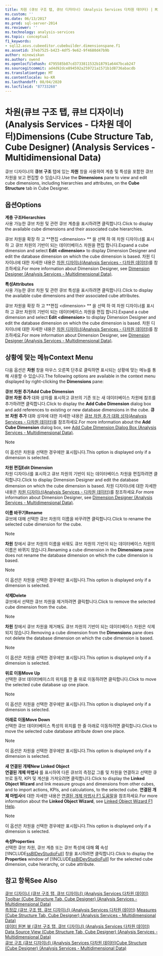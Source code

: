 ```yaml
---
title: 차원 (큐브 구조 탭, 큐브 디자이너) (Analysis Services 다차원 데이터) | Microsoft Docs
ms.custom: ''
ms.date: 06/13/2017
ms.prod: sql-server-2014
ms.reviewer: ''
ms.technology: analysis-services
ms.topic: conceptual
f1_keywords:
- sql12.asvs.cubeeditor.cubebuilder.dimensionspane.f1
ms.assetid: 37eb7525-b423-4df5-9e62-9f4680d47b9b
author: minewiskan
ms.author: owend
ms.openlocfilehash: 4795585b87cd3733811532b18791a6447bcab247
ms.sourcegitcommit: ad4d92dce894592a259721a1571b1d8736abacdb
ms.translationtype: MT
ms.contentlocale: ko-KR
ms.lasthandoff: 08/04/2020
ms.locfileid: "87733268"
---
```

# <a name="dimensions-cube-structure-tab-cube-designer-analysis-services---multidimensional-data"></a><span data-ttu-id="b49a4-102">차원(큐브 구조 탭, 큐브 디자이너)(Analysis Services - 다차원 데이터)</span><span class="sxs-lookup"><span data-stu-id="b49a4-102">Dimensions (Cube Structure Tab, Cube Designer) (Analysis Services - Multidimensional Data)</span></span>
  <span data-ttu-id="b49a4-103">큐브 디자이너의 **큐브 구조** 탭에 있는 **차원** 창을 사용하여 계층 및 특성을 포함한 큐브 차원을 보고 편집할 수 있습니다.</span><span class="sxs-lookup"><span data-stu-id="b49a4-103">Use the **Dimensions** pane to view and edit cube dimensions, including hierarchies and attributes, on the **Cube Structure** tab in Cube Designer.</span></span>  
  
## <a name="options"></a><span data-ttu-id="b49a4-104">옵션</span><span class="sxs-lookup"><span data-stu-id="b49a4-104">Options</span></span>  
 <span data-ttu-id="b49a4-105">**계층 구조**</span><span class="sxs-lookup"><span data-stu-id="b49a4-105">**Hierarchies**</span></span>  
 <span data-ttu-id="b49a4-106">사용 가능한 큐브 차원 및 관련 큐브 계층을 표시하려면 클릭합니다.</span><span class="sxs-lookup"><span data-stu-id="b49a4-106">Click to display the available cube dimensions and their associated cube hierarchies.</span></span>  
  
 <span data-ttu-id="b49a4-107">큐브 차원을 확장 하 고 \*\*편집 \<dimension> \*\* 을 선택 하 여 차원 디자이너를 표시 하 고 큐브 차원의 기반이 되는 데이터베이스 차원을 편집 합니다.</span><span class="sxs-lookup"><span data-stu-id="b49a4-107">Expand a cube dimension and select **Edit \<dimension>** to display Dimension Designer and edit the database dimension on which the cube dimension is based.</span></span> <span data-ttu-id="b49a4-108">차원 디자이너에 대한 자세한 내용은 [차원 디자이너&#40;Analysis Services - 다차원 데이터&#41;](dimension-designer-analysis-services-multidimensional-data.md)를 참조하세요.</span><span class="sxs-lookup"><span data-stu-id="b49a4-108">For more information about Dimension Designer, see [Dimension Designer &#40;Analysis Services - Multidimensional Data&#41;](dimension-designer-analysis-services-multidimensional-data.md).</span></span>  
  
 <span data-ttu-id="b49a4-109">**특성**</span><span class="sxs-lookup"><span data-stu-id="b49a4-109">**Attributes**</span></span>  
 <span data-ttu-id="b49a4-110">사용 가능한 큐브 차원 및 관련 큐브 특성을 표시하려면 클릭합니다.</span><span class="sxs-lookup"><span data-stu-id="b49a4-110">Click to display the available cube dimensions and their associated cube attributes.</span></span>  
  
 <span data-ttu-id="b49a4-111">큐브 차원을 확장 하 고 \*\*편집 \<dimension> \*\* 을 선택 하 여 차원 디자이너를 표시 하 고 큐브 차원의 기반이 되는 데이터베이스 차원을 편집 합니다.</span><span class="sxs-lookup"><span data-stu-id="b49a4-111">Expand a cube dimension and select **Edit \<dimension>** to display Dimension Designer and edit the database dimension on which the cube dimension is based.</span></span> <span data-ttu-id="b49a4-112">차원 디자이너에 대한 자세한 내용은 [차원 디자이너&#40;Analysis Services - 다차원 데이터&#41;](dimension-designer-analysis-services-multidimensional-data.md)를 참조하세요.</span><span class="sxs-lookup"><span data-stu-id="b49a4-112">For more information about Dimension Designer, see [Dimension Designer &#40;Analysis Services - Multidimensional Data&#41;](dimension-designer-analysis-services-multidimensional-data.md).</span></span>  
  
## <a name="context-menu"></a><span data-ttu-id="b49a4-113">상황에 맞는 메뉴</span><span class="sxs-lookup"><span data-stu-id="b49a4-113">Context Menu</span></span>  
 <span data-ttu-id="b49a4-114">다음 옵션은 **차원** 창을 마우스 오른쪽 단추로 클릭하면 표시되는 상황에 맞는 메뉴를 통해 사용할 수 있습니다.</span><span class="sxs-lookup"><span data-stu-id="b49a4-114">The following options are available in the context menu displayed by right-clicking the **Dimensions** pane:</span></span>  
  
 <span data-ttu-id="b49a4-115">**큐브 차원 추가**</span><span class="sxs-lookup"><span data-stu-id="b49a4-115">**Add Cube Dimension**</span></span>  
 <span data-ttu-id="b49a4-116">**큐브 차원 추가** 대화 상자를 표시하고 큐브의 기존 또는 새 데이터베이스 차원에 참조를 추가하려면 클릭합니다.</span><span class="sxs-lookup"><span data-stu-id="b49a4-116">Click to display the **Add Cube Dimension** dialog box and add references to existing or new database dimensions in the cube.</span></span> <span data-ttu-id="b49a4-117">**큐브 차원 추가** 대화 상자에 대한 자세한 내용은 [큐브 차원 추가 대화 상자&#40;Analysis Services - 다차원 데이터&#41;](add-cube-dimension-dialog-box-analysis-services-multidimensional-data.md)를 참조하세요.</span><span class="sxs-lookup"><span data-stu-id="b49a4-117">For more information about the **Add Cube Dimension** dialog box, see [Add Cube Dimension Dialog Box &#40;Analysis Services - Multidimensional Data&#41;](add-cube-dimension-dialog-box-analysis-services-multidimensional-data.md).</span></span>  
  
> [!NOTE]  
>  <span data-ttu-id="b49a4-118">이 옵션은 차원을 선택한 경우에만 표시됩니다.</span><span class="sxs-lookup"><span data-stu-id="b49a4-118">This option is displayed only if a dimension is selected.</span></span>  
  
 <span data-ttu-id="b49a4-119">**차원 편집**</span><span class="sxs-lookup"><span data-stu-id="b49a4-119">**Edit Dimension**</span></span>  
 <span data-ttu-id="b49a4-120">차원 디자이너를 표시하고 큐브 차원의 기반이 되는 데이터베이스 차원을 편집하려면 클릭합니다.</span><span class="sxs-lookup"><span data-stu-id="b49a4-120">Click to display Dimension Designer and edit the database dimension on which the cube dimension is based.</span></span> <span data-ttu-id="b49a4-121">차원 디자이너에 대한 자세한 내용은 [차원 디자이너&#40;Analysis Services - 다차원 데이터&#41;](dimension-designer-analysis-services-multidimensional-data.md)를 참조하세요.</span><span class="sxs-lookup"><span data-stu-id="b49a4-121">For more information about Dimension Designer, see [Dimension Designer &#40;Analysis Services - Multidimensional Data&#41;](dimension-designer-analysis-services-multidimensional-data.md).</span></span>  
  
 <span data-ttu-id="b49a4-122">**이름 바꾸기**</span><span class="sxs-lookup"><span data-stu-id="b49a4-122">**Rename**</span></span>  
 <span data-ttu-id="b49a4-123">큐브에 대해 선택한 큐브 차원의 이름을 바꾸려면 클릭합니다.</span><span class="sxs-lookup"><span data-stu-id="b49a4-123">Click to rename the selected cube dimension for the cube.</span></span>  
  
> [!NOTE]  
>  <span data-ttu-id="b49a4-124">**차원** 창에서 큐브 차원의 이름을 바꿔도 큐브 차원의 기반이 되는 데이터베이스 차원의 이름은 바뀌지 않습니다.</span><span class="sxs-lookup"><span data-stu-id="b49a4-124">Renaming a cube dimension in the **Dimensions** pane does not rename the database dimension on which the cube dimension is based.</span></span>  
  
> [!NOTE]  
>  <span data-ttu-id="b49a4-125">이 옵션은 차원을 선택한 경우에만 표시됩니다.</span><span class="sxs-lookup"><span data-stu-id="b49a4-125">This option is displayed only if a dimension is selected.</span></span>  
  
 <span data-ttu-id="b49a4-126">**삭제**</span><span class="sxs-lookup"><span data-stu-id="b49a4-126">**Delete**</span></span>  
 <span data-ttu-id="b49a4-127">큐브에서 선택한 큐브 차원을 제거하려면 클릭합니다.</span><span class="sxs-lookup"><span data-stu-id="b49a4-127">Click to remove the selected cube dimension from the cube.</span></span>  
  
> [!NOTE]  
>  <span data-ttu-id="b49a4-128">**차원** 창에서 큐브 차원을 제거해도 큐브 차원의 기반이 되는 데이터베이스 차원은 삭제되지 않습니다.</span><span class="sxs-lookup"><span data-stu-id="b49a4-128">Removing a cube dimension from the **Dimensions** pane does not delete the database dimension on which the cube dimension is based.</span></span>  
  
> [!NOTE]  
>  <span data-ttu-id="b49a4-129">이 옵션은 차원을 선택한 경우에만 표시됩니다.</span><span class="sxs-lookup"><span data-stu-id="b49a4-129">This option is displayed only if a dimension is selected.</span></span>  
  
 <span data-ttu-id="b49a4-130">**위로 이동**</span><span class="sxs-lookup"><span data-stu-id="b49a4-130">**Move Up**</span></span>  
 <span data-ttu-id="b49a4-131">선택한 큐브 데이터베이스의 위치를 한 줄 위로 이동하려면 클릭합니다.</span><span class="sxs-lookup"><span data-stu-id="b49a4-131">Click to move the selected cube database up one place.</span></span>  
  
> [!NOTE]  
>  <span data-ttu-id="b49a4-132">이 옵션은 차원을 선택한 경우에만 표시됩니다.</span><span class="sxs-lookup"><span data-stu-id="b49a4-132">This option is displayed only if a dimension is selected.</span></span>  
  
 <span data-ttu-id="b49a4-133">**아래로 이동**</span><span class="sxs-lookup"><span data-stu-id="b49a4-133">**Move Down**</span></span>  
 <span data-ttu-id="b49a4-134">선택한 큐브 데이터베이스 특성의 위치를 한 줄 아래로 이동하려면 클릭합니다.</span><span class="sxs-lookup"><span data-stu-id="b49a4-134">Click to move the selected cube database attribute down one place.</span></span>  
  
> [!NOTE]  
>  <span data-ttu-id="b49a4-135">이 옵션은 차원을 선택한 경우에만 표시됩니다.</span><span class="sxs-lookup"><span data-stu-id="b49a4-135">This option is displayed only if a dimension is selected.</span></span>  
  
 <span data-ttu-id="b49a4-136">**새 연결된 개체**</span><span class="sxs-lookup"><span data-stu-id="b49a4-136">**New Linked Object**</span></span>  
 <span data-ttu-id="b49a4-137">**연결된 개체 마법사** 를 표시하여 다른 큐브의 측정값 그룹 및 차원을 연결하고 선택한 큐브로 동작, KPI 및 계산을 가져오려면 클릭합니다.</span><span class="sxs-lookup"><span data-stu-id="b49a4-137">Click to display the **Linked Object Wizard** and link measure groups and dimensions from other cubes, and to import actions, KPIs, and calculations, to the selected cube.</span></span> <span data-ttu-id="b49a4-138">**연결된 개체 마법사**에 대한 자세한 내용은 [연결된 개체 마법사 F1 도움말](linked-object-wizard-f1-help.md)을 참조하세요.</span><span class="sxs-lookup"><span data-stu-id="b49a4-138">For more information about the **Linked Object Wizard**, see [Linked Object Wizard F1 Help](linked-object-wizard-f1-help.md).</span></span>  
  
> [!NOTE]  
>  <span data-ttu-id="b49a4-139">이 옵션은 차원을 선택한 경우에만 표시됩니다.</span><span class="sxs-lookup"><span data-stu-id="b49a4-139">This option is displayed only if a dimension is selected.</span></span>  
  
 <span data-ttu-id="b49a4-140">**속성**</span><span class="sxs-lookup"><span data-stu-id="b49a4-140">**Properties**</span></span>  
 <span data-ttu-id="b49a4-141">선택한 큐브 차원, 큐브 계층 또는 큐브 특성에 대해 **의** 속성 [!INCLUDE[ssBIDevStudioFull](../includes/ssbidevstudiofull-md.md)] 창을 표시하려면 클릭합니다.</span><span class="sxs-lookup"><span data-stu-id="b49a4-141">Click to display the **Properties** window of [!INCLUDE[ssBIDevStudioFull](../includes/ssbidevstudiofull-md.md)] for the selected cube dimension, cube hierarchy, or cube attribute.</span></span>  
  
## <a name="see-also"></a><span data-ttu-id="b49a4-142">참고 항목</span><span class="sxs-lookup"><span data-stu-id="b49a4-142">See Also</span></span>  
 <span data-ttu-id="b49a4-143">[큐브 디자이너 &#40;큐브 구조 탭, 큐브 디자이너&#41; &#40;Analysis Services 다차원 데이터&#41;](toolbar-cube-structure-cube-designer-analysis-services-multidimensional-data.md) </span><span class="sxs-lookup"><span data-stu-id="b49a4-143">[Toolbar &#40;Cube Structure Tab, Cube Designer&#41; &#40;Analysis Services - Multidimensional Data&#41;](toolbar-cube-structure-cube-designer-analysis-services-multidimensional-data.md) </span></span>  
 <span data-ttu-id="b49a4-144">[측정값 &#40;큐브 구조 탭, 큐브 디자이너&#41; &#40;Analysis Services 다차원 데이터&#41;](measures-cube-structure-cube-designer-analysis-services-multidimensional-data.md) </span><span class="sxs-lookup"><span data-stu-id="b49a4-144">[Measures &#40;Cube Structure Tab, Cube Designer&#41; &#40;Analysis Services - Multidimensional Data&#41;](measures-cube-structure-cube-designer-analysis-services-multidimensional-data.md) </span></span>  
 <span data-ttu-id="b49a4-145">[데이터 원본 뷰 &#40;큐브 구조 탭, 큐브 디자이너&#41; &#40;Analysis Services 다차원 데이터&#41;](data-source-view-cube-designer-analysis-services-multidimensional-data.md) </span><span class="sxs-lookup"><span data-stu-id="b49a4-145">[Data Source View &#40;Cube Structure Tab, Cube Designer&#41; &#40;Analysis Services - Multidimensional Data&#41;](data-source-view-cube-designer-analysis-services-multidimensional-data.md) </span></span>  
 [<span data-ttu-id="b49a4-146">큐브 구조 &#40;큐브 디자이너&#41; &#40;Analysis Services 다차원 데이터&#41;</span><span class="sxs-lookup"><span data-stu-id="b49a4-146">Cube Structure &#40;Cube Designer&#41; &#40;Analysis Services - Multidimensional Data&#41;</span></span>](cube-structure-cube-designer-analysis-services-multidimensional-data.md)  
  
  
